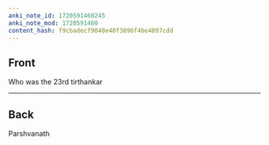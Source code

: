 ```yaml
---
anki_note_id: 1720591460245
anki_note_mod: 1720591460
content_hash: f9cbadecf9048e40f3896f4be4097cdd
---
```


## Front

Who was the 23rd tirthankar

<hr/>

## Back

Parshvanath